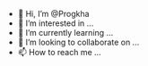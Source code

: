 - 👋 Hi, I’m @Progkha
- 👀 I’m interested in ...
- 🌱 I’m currently learning ...
- 💞️ I’m looking to collaborate on ...
- 📫 How to reach me ...

<!---
Progkha/Progkha is a ✨ special ✨ repository because its `README.md` (this file) appears on your GitHub profile.
You can click the Preview link to take a look at your changes.
--->
